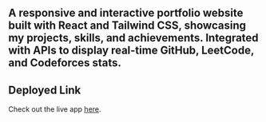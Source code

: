 ## A responsive and interactive portfolio website built with React and Tailwind CSS, showcasing my projects, skills, and achievements. Integrated with APIs to display real-time GitHub, LeetCode, and Codeforces stats.

## Deployed Link
Check out the live app [here](https://portfolio-v0-1-tus8-cug99avgz-barrybytes-projects.vercel.app/).
